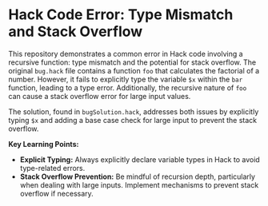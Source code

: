# Hack Code Error: Type Mismatch and Stack Overflow

This repository demonstrates a common error in Hack code involving a recursive function: type mismatch and the potential for stack overflow.  The original `bug.hack` file contains a function `foo` that calculates the factorial of a number.  However, it fails to explicitly type the variable `$x` within the `bar` function, leading to a type error. Additionally, the recursive nature of `foo` can cause a stack overflow error for large input values.

The solution, found in `bugSolution.hack`, addresses both issues by explicitly typing `$x` and adding a base case check for large input to prevent the stack overflow.

**Key Learning Points:**

* **Explicit Typing:**  Always explicitly declare variable types in Hack to avoid type-related errors.
* **Stack Overflow Prevention:** Be mindful of recursion depth, particularly when dealing with large inputs. Implement mechanisms to prevent stack overflow if necessary. 